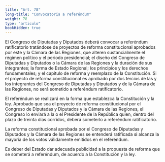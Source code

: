 ```yaml
---
title: "Art. 78"
long-title: "Convocatoria a referéndum"
weight: 78
type: "articulo"
bookHidden: true
---
```

El Congreso de Diputadas y Diputados deberá convocar a referéndum ratificatorio tratándose de proyectos de reforma constitucional aprobados por este y la Cámara de las Regiones, que alteren sustancialmente el régimen político y el periodo presidencial; el diseño del Congreso de Diputadas y Diputados o la Cámara de las Regiones y la duración de sus integrantes; la forma de Estado Regional; los principios y los derechos fundamentales; y el capítulo de reforma y reemplazo de la Constitución. Si el proyecto de reforma constitucional es aprobado por dos tercios de las y los integrantes del Congreso de Diputadas y Diputados y de la Cámara de las Regiones, no será sometido a referéndum ratificatorio.

El referéndum se realizará en la forma que establezca la Constitución y la ley.  Aprobado que sea el proyecto de reforma constitucional por el Congreso de Diputadas y Diputados y la Cámara de las Regiones, el Congreso lo enviará a la o el Presidente de la República quien, dentro del plazo de treinta días corridos, deberá someterlo a referéndum ratificatorio.

La reforma constitucional aprobada por el Congreso de Diputadas y Diputados y la Cámara de las Regiones se entenderá ratificada si alcanza la mayoría de los votos válidamente emitidos en el referéndum.

Es deber del Estado dar adecuada publicidad a la propuesta de reforma que se someterá a referéndum, de acuerdo a la Constitución y la ley.
